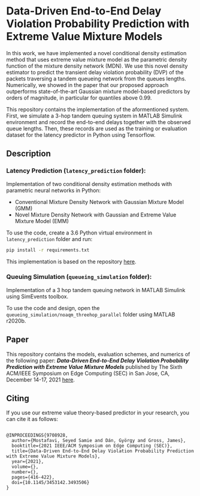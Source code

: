 # Data-Driven End-to-End Delay Violation Probability Prediction with Extreme Value Mixture Models

In this work, we have implemented a novel conditional density estimation method that uses extreme value mixture model as the parametric density function of the mixture density network (MDN). We use this novel density estimator to predict the transient delay violation probability (DVP) of the packets traversing a tandem queueing network from the queues lengths.
Numerically, we showed in the paper that our proposed approach outperforms state-of-the-art Gaussian mixture model-based predictors by orders of magnitude, in particular for quantiles above 0.99.

This repository contains the implementation of the aformentioned system. First, we simulate a 3-hop tandem queuing system in MATLAB Simulink environment and record the end-to-end delays together with the observed queue lengths. Then, these records are used as the training or evaluation dataset for the latency predictor in Python using Tensorflow.


## Description

### Latency Prediction (`latency_prediction` folder):

Implementation of two conditional density estimation methods with parametric neural networks in Python:

* Conventional Mixture Density Network with Gaussian Mixture Model (GMM)
* Novel Mixture Density Network with Gaussian and Extreme Value Mixture Model (EMM)

To use the code, create a 3.6 Python virtual environment in `latency_prediction` folder and run:
```bash
pip install -r requirements.txt
```

This implementation is based on the repository [here](https://github.com/freelunchtheorem/Conditional_Density_Estimation).

### Queuing Simulation (`queueing_simulation` folder):

Implementation of a 3 hop tandem queuing network in MATLAB Simulink using SimEvents toolbox.

To use the code and design, open the `queueing_simulation/noaqm_threehop_parallel` folder using MATLAB r2020b.


## Paper
This repository contains the models, evaluation schemes, and numerics of the following paper: ***Data-Driven End-to-End Delay Violation Probability Prediction with Extreme Value Mixture Models*** published by The Sixth ACM/IEEE Symposium on Edge Computing (SEC) in San Jose, CA, December 14-17, 2021 [here](https://ieeexplore.ieee.org/document/9708928).


## Citing
If you use our extreme value theory-based predictor in your research, you can cite it as follows:

```

@INPROCEEDINGS{9708928,
  author={Mostafavi, Seyed Samie and Dán, György and Gross, James},
  booktitle={2021 IEEE/ACM Symposium on Edge Computing (SEC)}, 
  title={Data-Driven End-to-End Delay Violation Probability Prediction with Extreme Value Mixture Models}, 
  year={2021},
  volume={},
  number={},
  pages={416-422},
  doi={10.1145/3453142.3493506}
}

```


